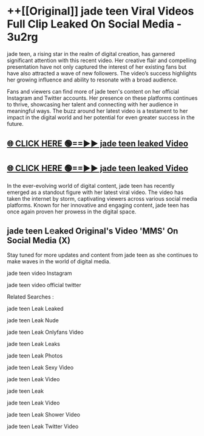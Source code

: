 # ++[[Original]] jade teen Viral Videos Full Clip Leaked On Social Media - 3u2rg<br>

jade teen, a rising star in the realm of digital creation, has garnered significant attention with this recent video. Her creative flair and compelling presentation have not only captured the interest of her existing fans but have also attracted a wave of new followers. The video’s success highlights her growing influence and ability to resonate with a broad audience.

Fans and viewers can find more of jade teen's content on her official Instagram and Twitter accounts. Her presence on these platforms continues to thrive, showcasing her talent and connecting with her audience in meaningful ways. The buzz around her latest video is a testament to her impact in the digital world and her potential for even greater success in the future.


## [🌐 CLICK HERE 🟢==►► jade teen leaked Video ](https://onlyclips.site?title=jade_teen&ref=git)

## [🌐 CLICK HERE 🟢==►► jade teen leaked Video ](https://onlyclips.site?title=jade_teen&ref=git)


In the ever-evolving world of digital content, jade teen has recently emerged as a standout figure with her latest viral video. The video has taken the internet by storm, captivating viewers across various social media platforms. Known for her innovative and engaging content, jade teen has once again proven her prowess in the digital space.



## jade teen L𝚎aked Original's Video 'MMS' On Social Media (X)


Stay tuned for more updates and content from jade teen as she continues to make waves in the world of digital media.

jade teen video Instagram

jade teen video official twitter


Related Searches :

jade teen Leak Leaked

jade teen Leak Nude

jade teen Leak Onlyfans Video

jade teen Leak Leaks

jade teen Leak Photos

jade teen Leak Sexy Video

jade teen Leak Video

jade teen Leak

jade teen Leak Video

jade teen Leak Shower Video

jade teen Leak Twitter Video


